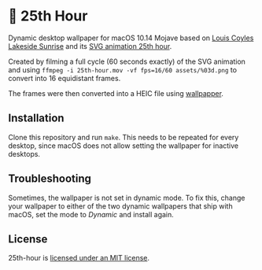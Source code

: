 # 🌄 25th Hour

Dynamic desktop wallpaper for macOS 10.14 Mojave based on [Louis Coyles
Lakeside Sunrise][lakeside-sunrise] and its [SVG animation 25th
hour][25th-hour].

Created by filming a full cycle (60 seconds exactly) of the SVG animation and
using `ffmpeg -i 25th-hour.mov -vf fps=16/60 assets/%03d.png` to convert into
16 equidistant frames.

The frames were then converted into a HEIC file using
[wallpapper][gh-wallpapper].

## Installation

Clone this repository and run `make`. This needs to be repeated for every
desktop, since macOS does not allow setting the wallpaper for inactive
desktops.

## Troubleshooting

Sometimes, the wallpaper is not set in dynamic mode. To fix this, change your
wallpaper to either of the two dynamic wallpapers that ship with macOS, set the
mode to *Dynamic* and install again.

## License

25th-hour is [licensed under an MIT license][license].

[lakeside-sunrise]: https://dribbble.com/shots/1816328-Lakeside-Sunrise
[25th-hour]: http://louie.co.nz/25th_hour/
[gh-wallpapper]: https://github.com/mczachurski/wallpapper
[license]: LICENSE

